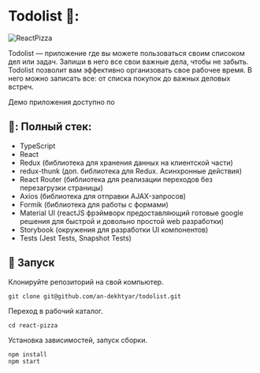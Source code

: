 # Todolist 📝:

![ReactPizza](https://cdn1.savepice.ru/uploads/2021/8/16/5466bac72430f5b70fe9f52883c85056-full.png)

Todolist — приложение где вы можете пользоваться своим списоком дел или задач. Запиши в него все свои важные дела, чтобы не забыть. Todolist позволит вам эффективно организовать свое рабочее время. В него можно записать все: от списка покупок до важных деловых встреч.

Демо приложения доступно по<!--  [ссылке]('___'). -->

## 📑: Полный стек:

- TypeScript
- React
- Redux (библиотека для хранения данных на клиентской части)
- redux-thunk (доп. библиотека для Redux. Асинхронные действия)
- React Router (библиотека для реализации переходов без перезагрузки страницы)
- Axios (библиотека для отправки AJAX-запросов)
- Formik (библиотека для работы с формами)
- Material UI (reactJS фрэймворк предоставляющий готовые google решения для быстрой и довольно простой web разработки)
- Storybook (окружения для разработки UI компонентов)
- Tests (Jest Tests, Snapshot Tests)

## :rocket: Запуск

Клонируйте репозиторий на свой компьютер.
```
git clone git@github.com/an-dekhtyar/todolist.git
```

Переход в рабочий каталог.
```
cd react-pizza
```
Установка зависимостей, запуск сборки.
```
npm install
npm start
```
